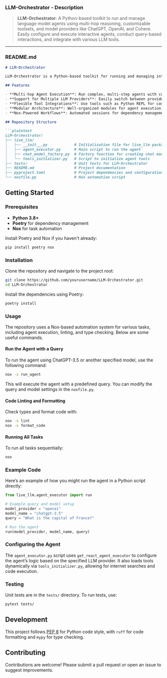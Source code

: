 
### LLM-Orchestrator - Description

> **LLM-Orchestrator**: A Python-based toolkit to run and manage language model agents using multi-hop reasoning, customizable toolsets, and model providers like ChatGPT, OpenAI, and Cohere. Easily configure and execute interactive agents, conduct query-based interactions, and integrate with various LLM tools.

---

### README.md

```markdown
# LLM-Orchestrator

LLM-Orchestrator is a Python-based toolkit for running and managing interactive language model agents. It provides a flexible structure for executing multi-hop, tool-assisted language models using providers such as OpenAI's ChatGPT and Cohere's models. This repository is designed to streamline the process of configuring and deploying query-driven agents, complete with tool support for specialized functions such as code execution and internet search.

## Features

- **Multi-hop Agent Execution**: Run complex, multi-step agents with customizable reasoning paths.
- **Support for Multiple LLM Providers**: Easily switch between providers like OpenAI and Cohere.
- **Flexible Tool Integrations**: Use tools such as Python REPL for code execution and TavilySearch for web queries.
- **Modular Architecture**: Well-organized modules for agent execution, tool initialization, and model selection.
- **Nox-Powered Workflows**: Automated sessions for dependency management, code formatting, type checking, and testing.

## Repository Structure

```plaintext
LLM-Orchestrator/
├── live_llm/
│   ├── __init__.py            # Initialization file for live_llm package
│   ├── agent_executor.py      # Main script to run the agent
│   ├── chat_model_factory.py  # Factory function for creating chat models
│   └── tools_initializer.py   # Script to initialize agent tools
├── tests/                     # Unit tests for LLM-Orchestrator
├── README.md                  # Project documentation
├── pyproject.toml             # Project dependencies and configuration
└── noxfile.py                 # Nox automation script
```

## Getting Started

### Prerequisites

- **Python 3.8+**
- **Poetry** for dependency management
- **Nox** for task automation

Install Poetry and Nox if you haven't already:

```bash
pip install poetry nox
```

### Installation

Clone the repository and navigate to the project root:

```bash
git clone https://github.com/yourusername/LLM-Orchestrator.git
cd LLM-Orchestrator
```

Install the dependencies using Poetry:

```bash
poetry install
```

### Usage

The repository uses a Nox-based automation system for various tasks, including agent execution, linting, and type checking. Below are some useful commands.

#### Run the Agent with a Query

To run the agent using ChatGPT-3.5 or another specified model, use the following command:

```bash
nox -s run_agent
```

This will execute the agent with a predefined query. You can modify the query and model settings in the `noxfile.py`.

#### Code Linting and Formatting

Check types and format code with:

```bash
nox -s lint
nox -s format_code
```

#### Running All Tasks

To run all tasks sequentially:

```bash
nox
```

### Example Code

Here’s an example of how you might run the agent in a Python script directly:

```python
from live_llm.agent_executor import run

# Example query and model setup
model_provider = "openai"
model_name = "chatgpt-3.5"
query = "What is the capital of France?"

# Run the agent
run(model_provider, model_name, query)
```

### Configuring the Agent

The `agent_executor.py` script uses `get_react_agent_executor` to configure the agent’s logic based on the specified LLM provider. It also loads tools dynamically via `tools_initializer.py`, allowing for internet searches and code execution.

### Testing

Unit tests are in the `tests/` directory. To run tests, use:

```bash
pytest tests/
```

## Development

This project follows [PEP 8](https://www.python.org/dev/peps/pep-0008/) for Python code style, with `ruff` for code formatting and `mypy` for type checking.

## Contributing

Contributions are welcome! Please submit a pull request or open an issue to suggest improvements.